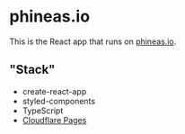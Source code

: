 # phineas.io
This is the React app that runs on [phineas.io](https://phineas.io).

## "Stack"
- create-react-app
- styled-components
- TypeScript
- [Cloudflare Pages](https://pages.cloudflare.com)